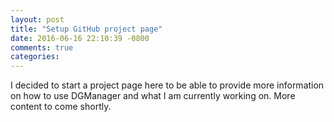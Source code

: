```yaml
---
layout: post
title: "Setup GitHub project page"
date: 2016-06-16 22:10:39 -0800
comments: true
categories: 
---
```

I decided to start a project page here to be able to provide more information on how to use DGManager and what I am currently working on.  More content to come shortly.